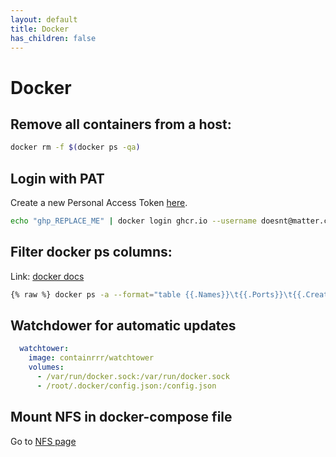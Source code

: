 ```yaml
---
layout: default
title: Docker
has_children: false
---
```


# Docker

## Remove all containers from a host:
```bash
docker rm -f $(docker ps -qa)
```

## Login with PAT

Create a new Personal Access Token [here](https://github.com/settings/tokens/new).

```bash
echo "ghp_REPLACE_ME" | docker login ghcr.io --username doesnt@matter.com --password-stdin
```

## Filter docker ps columns:

Link: [docker docs](https://docs.docker.com/engine/reference/commandline/ps/#format)

```bash
{% raw %} docker ps -a --format="table {{.Names}}\t{{.Ports}}\t{{.CreatedAt}}\t{{.Status}}\t{{.Mounts}}" {% endraw %}
```

## Watchdower for automatic updates

```yaml
  watchtower:
    image: containrrr/watchtower
    volumes:
      - /var/run/docker.sock:/var/run/docker.sock
      - /root/.docker/config.json:/config.json
```

## Mount NFS in docker-compose file

Go to [NFS page](linux/nfs.html)
